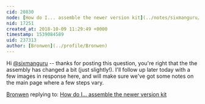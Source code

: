 ```yaml
---
cid: 20830
node: [How do I... assemble the newer version kit](../notes/sixmanguru/10-08-2018/how-do-i-assemble-the-newer-version-kit)
nid: 17251
created_at: 2018-10-09 11:29:49 +0000
timestamp: 1539084589
uid: 237313
author: [Bronwen](../profile/Bronwen)
---
```


Hi [@sixmanguru](/profile/sixmanguru) -- thanks for posting this question, you're right that the the assembly has changed a bit (just slightly!). I'll follow up later today with a few images in response here, and will make sure we've got some notes on the main page where a few steps vary. 

[Bronwen](../profile/Bronwen) replying to: [How do I... assemble the newer version kit](../notes/sixmanguru/10-08-2018/how-do-i-assemble-the-newer-version-kit)

